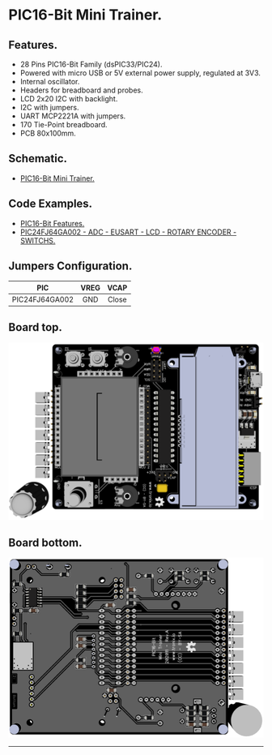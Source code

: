 # PIC16-Bit Mini Trainer.

## Features.

- 28 Pins PIC16-Bit Family (dsPIC33/PIC24).
- Powered with micro USB or 5V external power supply, regulated at 3V3.
- Internal oscillator.
- Headers for breadboard and probes.
- LCD 2x20 I2C with backlight.
- I2C with jumpers.
- UART MCP2221A with jumpers.
- 170 Tie-Point breadboard.
- PCB 80x100mm.

## Schematic.

- [PIC16-Bit Mini Trainer.](./pic16bit-mini.pdf)

## Code Examples.

- [PIC16-Bit Features.](https://github.com/tronixio/trainer-boards/tree/main/boards/16bit-features)
- [PIC24FJ64GA002 - ADC - EUSART - LCD - ROTARY ENCODER - SWITCHS.](./pic24fjxxga002-mini.md)

## Jumpers Configuration.

|PIC           |VREG|VCAP |
|--------------|:--:|:---:|
|PIC24FJ64GA002|GND |Close|

## Board top.

![PIC16-Bit Mini Top](./pics/pic16bit-mini-top.png)

## Board bottom.

![PIC16-Bit Mini Bottom](./pics/pic16bit-mini-bottom.png)

---